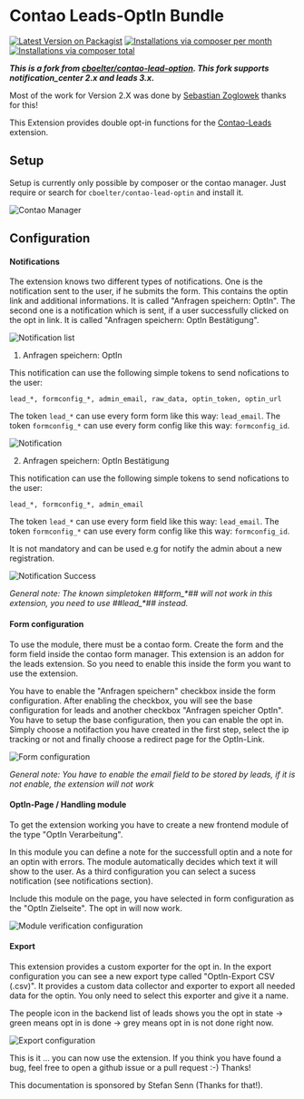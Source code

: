 # Contao Leads-OptIn Bundle

[![Latest Version on Packagist](http://img.shields.io/packagist/v/cgoit/contao-leads-optin-bundle.svg?style=flat)](https://packagist.org/packages/cgoit/contao-leads-optin-bundle)
[![Installations via composer per month](http://img.shields.io/packagist/dm/cgoit/contao-leads-optin-bundle.svg?style=flat)](https://packagist.org/packages/cgoit/contao-leads-optin-bundle)
[![Installations via composer total](http://img.shields.io/packagist/dt/cgoit/contao-leads-optin-bundle.svg?style=flat)](https://packagist.org/packages/cgoit/contao-leads-optin-bundle)

***This is a fork from [cboelter/contao-lead-option](https://github.com/cboelter/contao-leads-optin).
This fork supports notification_center 2.x and leads 3.x.***

Most of the work for Version 2.X was done by [Sebastian Zoglowek](https://github.com/zoglo) thanks for this!

This Extension provides double opt-in functions for the [Contao-Leads](https://github.com/terminal42/contao-leads) extension.

## Setup ##

Setup is currently only possible by composer or the contao manager. Just require or search for ```cboelter/contao-lead-optin``` and install it.

![Contao Manager](docs/screenshot-contao-manager.png)

## Configuration ##

#### Notifications ####

The extension knows two different types of notifications. One is the notification sent to the user, if he submits the form.
This contains the optin link and additional informations. It is called "Anfragen speichern: OptIn". 
The second one is a notification which is sent, if a user successfully clicked on the opt in link. It is called "Anfragen speichern: OptIn Bestätigung".

![Notification list](docs/screenshot-notification-list.png)

1. Anfragen speichern: OptIn

This notification can use the following simple tokens to send nofications to the user:

``` lead_*, formconfig_*, admin_email, raw_data, optin_token, optin_url ```

The token ```lead_*``` can use every form form like this way: ```lead_email```.
The token ```formconfig_*``` can use every form config like this way: ```formconfig_id```.

![Notification](docs/screenshot-notification.png)

2. Anfragen speichern: OptIn Bestätigung

This notification can use the following simple tokens to send nofications to the user:
 
``` lead_*, formconfig_*, admin_email ```

The token ```lead_*``` can use every form field like this way: ```lead_email```.
The token ```formconfig_*``` can use every form config like this way: ```formconfig_id```.

It is not mandatory and can be used e.g for notify the admin about a new registration.

![Notification Success](docs/screenshot-notification-success.png)

*General note: The known simpletoken ##form_\*## will not work in this extension, you need to use ##lead_\*## instead.*

#### Form configuration ####

To use the module, there must be a contao form. Create the form and the form field inside the contao form manager.
This extension is an addon for the leads extension. So you need to enable this inside the form you want to use the extension.

You have to enable the "Anfragen speichern" checkbox inside the form configuration. After enabling the checkbox, you will see
the base configuration for leads and another checkbox "Anfragen speicher OptIn". You have to setup the base configuration, then you can
enable the opt in. Simply choose a notifaction you have created in the first step, select the ip tracking or not and finally choose
a redirect page for the OptIn-Link.

![Form configuration](docs/screenshot-form-configuration.png)

*General note: You have to enable the email field to be stored by leads, if it is not enable, the extension will not work*

#### OptIn-Page / Handling module ####

To get the extension working you have to create a new frontend module of the type "OptIn Verarbeitung". 

In this module you can define a note for the successfull optin and a note for an optin with errors. The module automatically decides
which text it will show to the user. As a third configuration you can select a sucess notification (see notifications section).

Include this module on the page, you have selected in form configuration as the "OptIn Zielseite". The opt in will now work.

![Module verification configuration](docs/screenshot-optin-verification.png)

#### Export ####

This extension provides a custom exporter for the opt in. In the export configuration you can see a new export type called "OptIn-Export CSV (.csv)".
It provides a custom data collector and exporter to export all needed data for the optin. You only need to select this exporter and give it a name.

The people icon in the backend list of leads shows you the opt in state -> green means opt in is done -> grey means opt in is not done right now.

![Export configuration](docs/screenshot-optin-export.png)

This is it ... you can now use the extension. If you think you have found a bug, feel free to open a github issue or a pull request :-) Thanks!

This documentation is sponsored by Stefan Senn (Thanks for that!). 